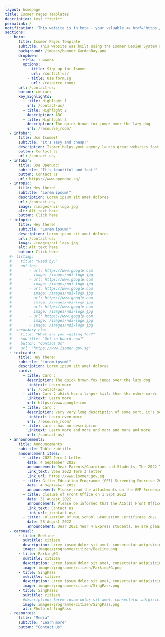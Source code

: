```yaml
---
layout: homepage
title: Isomer Pages Templates
description: test **test**
permalink: /
notification: 'This website is in beta - your valuable <a href="https://www.google.com">feedback</a> will help us in improving it.'
sections:
  - hero:
      title: Isomer Pages Template
      subtitle: This website was built using the Isomer Design System and Jekyll
      background: /images/banner_GardenBay.png
      dropdown:
        title: I wanna
        options:
          - title: Sign up for Isomer
            url: /contact-us/
          - title: Use form.sg
            url: /resource_room/
      url: /contact-us/
      button: Contact
      key_highlights:
        - title: Highlight 1
          url: /contact-us/
        - title: Highlight 2
          description: ABC
        - title: Highlight 3
          description: The quick brown fox jumps over the lazy dog
          url: /resource_room/
  - infobar:
      title: Use Isomer!
      subtitle: "It's easy and cheap!"
      description: Isomer helps your agency launch great websites fast and easily.
      button: Contact Us
      url: /contact-us/
  - infobar:
      title: Use OpenDoc!
      subtitle: "It's beautiful and fast!"
      button: Contact Us
      url: https://www.opendoc.sg/
  - infopic:
      title: Hey there!
      subtitle: "Lorem ipsum!"
      description: Lorem ipsum sit amet dolores
      url: /contact-us/
      image: /images/ndi-logo.jpg
      alt: Alt text here
      button: Click here
  - infopic:
      title: Hey there!
      subtitle: "Lorem ipsum!"
      description: Lorem ipsum sit amet dolores
      url: /contact-us/
      image: /images/ndi-logo.jpg
      alt: Alt text here
      button: Click here
  #- listing:
  #    title: "Used by:"
  #    entries:
  #        - url: https://www.google.com
  #          image: /images/ndi-logo.jpg
  #        - url: https://www.google.com
  #          image: /images/ndi-logo.jpg
  #        - url: https://www.google.com
  #          image: /images/ndi-logo.jpg
  #        - url: https://www.google.com
  #          image: /images/ndi-logo.jpg
  #        - url: https://www.google.com
  #          image: /images/ndi-logo.jpg
  #        - url: https://www.google.com
  #          image: /images/ndi-logo.jpg
  #        - image: /images/ndi-logo.jpg
  #- secondary_cta:
  #    title: "What are you waiting for?"
  #    subtitle: "Get on board now!"
  #    button: "Contact Us"
  #    url: "https://www.isomer.gov.sg"
  - textcards:
      title: Hey there!
      subtitle: "Lorem ipsum!"
      description: Lorem ipsum sit amet dolores
      cards:
        - title: Card 1
          description: The quick brown fox jumps over the lazy dog
          linktext: Learn more
          url: /contact-us/
        - title: Card 2 which has a longer title than the other cards
          linktext: Learn more
          url: https://www.google.com
        - title: Card 3
          description: Very very long description of some sort, it's so long that this might cause the text box to overflow. What happens if the text box overflows? This card is being used to check what happens if the text box is very very long
          linktext: Learn even more
          url: /resource_room/
        - title: Card 4 has no description
          linktext: Learn more and more and more and more and more
          url: /contact-us/
  - announcements:
      title: Announcements
      subtitle: Table subtitle
      announcement_items:
        - title: 2022 Term 4 Letter
          date: 4 September 2022
          announcement: Dear Parents/Guardians and Students, The 2022 Term 3 letter is posted and available for your viewing in the school website.
          link_text: View 2022 Term 3 letter
          link_url: https://www.isomer.gov.sg
        - title: Gifted Education Programme (GEP) Screening Exercise 2022
          date: 4 September 2022
          announcement: Please read the attachments on the GEP Screening Exercise 2022 and indicate if you would like your child/ward to participate in the exercise on Wednesday, 17 August 2022.
        - title: Closure of Front Office on 1 Sept 2022
          date: 31 August 2022
          announcement: Please be informed that the ACS(I) Front Office will be closed for a school function on Thursday, 1 September 2022, from 10.30 am onwards. The Front Office will resume operations on Friday, 2 September, 7.00 am. Thank you.
          link_text: Contact us
          link_url: /contact-us/
        - title: Collection of MOE School Graduation Certificate 2021
          date: 28 August 2022
          announcement: Dear 2021 Year 4 Express students, We are pleased to inform you that your School Graduation Certificate is ready for collection. You may collect this from the Front Office on weekdays (8.30 am to 4.00 pm). Please provide a written letter of authorisation if a proxy is collecting this on your behalf.
  - carousel:
      - title: Beeline
        subtitle: citizen
        description: Lorem ipsum dolor sit amet, consectetur adipisicing elit. Amet asperiores dicta distinctio enim harum labore libero magni non tempora ullam.
        image: images/programme/citizen/BeeLine.png
      - title: ParkingSG
        subtitle: citizen
        description: Lorem ipsum dolor sit amet, consectetur adipisicing elit. Amet asperiores dicta distinctio enim harum labore libero magni non tempora ullam.
        image: images/programme/citizen/ParkingSG.png
      - title: SingPass
        subtitle: citizen
        description: Lorem ipsum dolor sit amet, consectetur adipisicing elit. Amet asperiores dicta distinctio enim harum labore libero magni non tempora ullam.
        image: images/programme/citizen/SingPass.png
      - title: SingPass2
        subtitle: citizen
        #description: Lorem ipsum dolor sit amet, consectetur adipisicing elit. Amet asperiores dicta distinctio enim harum labore libero magni non tempora ullam.
        image: images/programme/citizen/SingPass.png
        alt: Photo of SingPass
  - resources:
      title: "Media"
      subtitle: "Learn more"
      button: "Contact Us"
---
```


